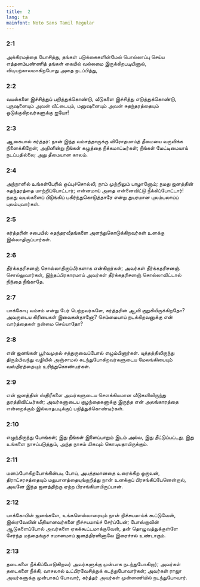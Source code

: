 ```yaml
---
title:  2
lang: ta
mainfont: Noto Sans Tamil Regular
---
```


###  2:1

அக்கிரமத்தை யோசித்து, தங்கள் படுக்கைகளின்மேல் பொல்லாப்பு செய்ய எத்தனம்பண்ணித் தங்கள் கையில் வல்லமை இருக்கிறபடியினால், விடியற்காலமாகிறபோது அதை நடப்பித்து,

###  2:2

வயல்களை இச்சித்துப் பறித்துக்கொண்டு, வீடுகளை இச்சித்து எடுத்துக்கொண்டு, புருஷனையும் அவன் வீட்டையும், மனுஷனையும் அவன் சுதந்தரத்தையும் ஒடுக்குகிறவர்களுக்கு ஐயோ!

###  2:3

ஆகையால் கர்த்தர்: நான் இந்த வம்சத்தாருக்கு விரோதமாய்த் தீமையை வருவிக்க நினைக்கிறேன்; அதினின்று நீங்கள் கழுத்தை நீக்கமாட்டீர்கள்; நீங்கள் மேட்டிமையாய் நடப்பதில்லை; அது தீமையான காலம்.

###  2:4

அந்நாளில் உங்கள்பேரில் ஒப்புச்சொல்லி, நாம் முற்றிலும் பாழானோம்; நமது ஜனத்தின் சுதந்தரத்தை மாற்றிப்போட்டார்; என்னமாய் அதை என்னைவிட்டு நீக்கிப்போட்டார்! நமது வயல்களைப் பிடுங்கிப் பகிர்ந்துகொடுத்தாரே என்று துயரமான புலம்பலாய்ப் புலம்புவார்கள்.

###  2:5

கர்த்தரின் சபையில் சுதந்தரவீதங்களை அளந்துகொடுக்கிறவர்கள் உனக்கு இல்லாதிருப்பார்கள்.

###  2:6

தீர்க்கதரிசனஞ் சொல்லாதிருப்பீர்களாக என்கிறார்கள்; அவர்கள் தீர்க்கதரிசனஞ் சொல்லுவார்கள், இந்தப்பிரகாரமாய் அவர்கள் தீர்க்கதரிசனஞ் சொல்லாவிட்டால் நிந்தை நீங்காதே.

###  2:7

யாக்கோபு வம்சம் என்று பேர் பெற்றவர்களே, கர்த்தரின் ஆவி குறுகியிருக்கிறதோ? அவருடைய கிரியைகள் இவைகள்தானோ? செம்மையாய் நடக்கிறவனுக்கு என் வார்த்தைகள் நன்மை செய்யாதோ?

###  2:8

என் ஜனங்கள் பூர்வமுதல் சத்துருவைப்போல் எழும்பினார்கள். யுத்தத்திலிருந்து திரும்பிவந்து வழியில் அஞ்சாமல் கடந்துபோகிறவர்களுடைய மேலங்கியையும் வஸ்திரத்தையும் உரிந்துகொண்டீர்கள்.

###  2:9

என் ஜனத்தின் ஸ்திரீகளை அவர்களுடைய சௌக்கியமான வீடுகளிலிருந்து துரத்திவிட்டீர்கள்; அவர்களுடைய குழந்தைகளுக்கு இருந்த என் அலங்காரத்தை என்றைக்கும் இல்லாதபடிக்குப் பறித்துக்கொண்டீர்கள்.

###  2:10

எழுந்திருந்து போங்கள்; இது நீங்கள் இளைப்பாறும் இடம் அல்ல, இது தீட்டுப்பட்டது, இது உங்களை நாசப்படுத்தும், அந்த நாசம் மிகவும் கொடியதாயிருக்கும்.

###  2:11

மனம்போகிறபோக்கின்படி போய், அபத்தமானதை உரைக்கிற ஒருவன், திராட்சரசத்தையும் மதுபானத்தையுங்குறித்து நான் உனக்குப் பிரசங்கிப்பேனென்றால், அவனே இந்த ஜனத்திற்கு ஏற்ற பிரசங்கியாயிருப்பான்.

###  2:12

யாக்கோபின் ஜனங்களே, உங்களெல்லாரையும் நான் நிச்சயமாய்க் கூட்டுவேன், இஸ்ரவேலின் மீதியானவர்களை நிச்சயமாய்ச் சேர்ப்பேன்; போஸ்றாவின் ஆடுகளைப்போல் அவர்களை ஏகக்கூட்டமாக்குவேன், தன் தொழுவத்துக்குள்ளே சேர்ந்த மந்தைக்குச் சமானமாய் ஜனத்திரளினாலே இரைச்சல் உண்டாகும்.

###  2:13

தடைகளை நீக்கிப்போடுகிறவர் அவர்களுக்கு முன்பாக நடந்துபோகிறார்; அவர்கள் தடைகளை நீக்கி, வாசலால் உட்பிரவேசித்துக் கடந்துபோவார்கள்; அவர்கள் ராஜா அவர்களுக்கு முன்பாகப் போவார், கர்த்தர் அவர்கள் முன்னணியில் நடந்துபோவார்.

